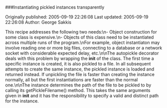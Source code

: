 ###Instantiating pickled instances transparently

Originally published: 2005-09-19 22:26:08
Last updated: 2005-09-19 22:26:08
Author: George Sakkis

This recipe addresses the following two needs:\n- Object construction for some class is expensive.\n- Objects of this class need to be instantiated across multiple runs of the program.\nFor example, object instantiaton may involve reading one or more big files, connecting to a database or a network socket with considerable expected delay, etc.\n\nThe autopickle decorator deals with this problem by wrapping the __init__ of the class. The first time a specific instance is created, it is also pickled to a file. In all subsequent attempts to create the same instance, the pickled instance is loaded and returned instead. If unpickling the file is faster than creating the instance normally, all but the first instantiations are faster than the normal one.\n\nThe instance determines the path of the file to be pickled to by calling its getPickleFilename() method. This takes the same arguments given in __init__ and it has the responsibility to specify a valid and distinct path for the instance.